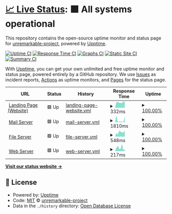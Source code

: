 # [📈 Live Status](https://status.jangle.ink): <!--live status--> **🟩 All systems operational**

This repository contains the open-source uptime monitor and status page for [unremarkable-project](https://status.jangle.ink), powered by [Upptime](https://github.com/upptime/upptime).

[![Uptime CI](https://github.com/unremarkable-project/uptime/workflows/Uptime%20CI/badge.svg)](https://github.com/unremarkable-project/uptime/actions?query=workflow%3A%22Uptime+CI%22)
[![Response Time CI](https://github.com/unremarkable-project/uptime/workflows/Response%20Time%20CI/badge.svg)](https://github.com/unremarkable-project/uptime/actions?query=workflow%3A%22Response+Time+CI%22)
[![Graphs CI](https://github.com/unremarkable-project/uptime/workflows/Graphs%20CI/badge.svg)](https://github.com/unremarkable-project/uptime/actions?query=workflow%3A%22Graphs+CI%22)
[![Static Site CI](https://github.com/unremarkable-project/uptime/workflows/Static%20Site%20CI/badge.svg)](https://github.com/unremarkable-project/uptime/actions?query=workflow%3A%22Static+Site+CI%22)
[![Summary CI](https://github.com/unremarkable-project/uptime/workflows/Summary%20CI/badge.svg)](https://github.com/unremarkable-project/uptime/actions?query=workflow%3A%22Summary+CI%22)

With [Upptime](https://upptime.js.org), you can get your own unlimited and free uptime monitor and status page, powered entirely by a GitHub repository. We use [Issues](https://github.com/unremarkable-project/uptime/issues) as incident reports, [Actions](https://github.com/unremarkable-project/uptime/actions) as uptime monitors, and [Pages](https://status.jangle.ink) for the status page.

<!--start: status pages-->
<!-- This summary is generated by Upptime (https://github.com/upptime/upptime) -->
<!-- Do not edit this manually, your changes will be overwritten -->
<!-- prettier-ignore -->
| URL | Status | History | Response Time | Uptime |
| --- | ------ | ------- | ------------- | ------ |
| <img alt="" src="https://favicons.githubusercontent.com/jangleinc.com" height="13"> [Landing Page (Website)](http://jangleinc.com) | 🟩 Up | [landing-page-website.yml](https://github.com/unremarkable-project/uptime/commits/HEAD/history/landing-page-website.yml) | <details><summary><img alt="Response time graph" src="./graphs/landing-page-website/response-time-week.png" height="20"> 332ms</summary><br><a href="https://status.jangle.ink/history/landing-page-website"><img alt="Response time 296" src="https://img.shields.io/endpoint?url=https%3A%2F%2Fraw.githubusercontent.com%2Funremarkable-project%2Fuptime%2FHEAD%2Fapi%2Flanding-page-website%2Fresponse-time.json"></a><br><a href="https://status.jangle.ink/history/landing-page-website"><img alt="24-hour response time 344" src="https://img.shields.io/endpoint?url=https%3A%2F%2Fraw.githubusercontent.com%2Funremarkable-project%2Fuptime%2FHEAD%2Fapi%2Flanding-page-website%2Fresponse-time-day.json"></a><br><a href="https://status.jangle.ink/history/landing-page-website"><img alt="7-day response time 332" src="https://img.shields.io/endpoint?url=https%3A%2F%2Fraw.githubusercontent.com%2Funremarkable-project%2Fuptime%2FHEAD%2Fapi%2Flanding-page-website%2Fresponse-time-week.json"></a><br><a href="https://status.jangle.ink/history/landing-page-website"><img alt="30-day response time 296" src="https://img.shields.io/endpoint?url=https%3A%2F%2Fraw.githubusercontent.com%2Funremarkable-project%2Fuptime%2FHEAD%2Fapi%2Flanding-page-website%2Fresponse-time-month.json"></a><br><a href="https://status.jangle.ink/history/landing-page-website"><img alt="1-year response time 296" src="https://img.shields.io/endpoint?url=https%3A%2F%2Fraw.githubusercontent.com%2Funremarkable-project%2Fuptime%2FHEAD%2Fapi%2Flanding-page-website%2Fresponse-time-year.json"></a></details> | <details><summary><a href="https://status.jangle.ink/history/landing-page-website">100.00%</a></summary><a href="https://status.jangle.ink/history/landing-page-website"><img alt="All-time uptime 100.00%" src="https://img.shields.io/endpoint?url=https%3A%2F%2Fraw.githubusercontent.com%2Funremarkable-project%2Fuptime%2FHEAD%2Fapi%2Flanding-page-website%2Fuptime.json"></a><br><a href="https://status.jangle.ink/history/landing-page-website"><img alt="24-hour uptime 100.00%" src="https://img.shields.io/endpoint?url=https%3A%2F%2Fraw.githubusercontent.com%2Funremarkable-project%2Fuptime%2FHEAD%2Fapi%2Flanding-page-website%2Fuptime-day.json"></a><br><a href="https://status.jangle.ink/history/landing-page-website"><img alt="7-day uptime 100.00%" src="https://img.shields.io/endpoint?url=https%3A%2F%2Fraw.githubusercontent.com%2Funremarkable-project%2Fuptime%2FHEAD%2Fapi%2Flanding-page-website%2Fuptime-week.json"></a><br><a href="https://status.jangle.ink/history/landing-page-website"><img alt="30-day uptime 100.00%" src="https://img.shields.io/endpoint?url=https%3A%2F%2Fraw.githubusercontent.com%2Funremarkable-project%2Fuptime%2FHEAD%2Fapi%2Flanding-page-website%2Fuptime-month.json"></a><br><a href="https://status.jangle.ink/history/landing-page-website"><img alt="1-year uptime 100.00%" src="https://img.shields.io/endpoint?url=https%3A%2F%2Fraw.githubusercontent.com%2Funremarkable-project%2Fuptime%2FHEAD%2Fapi%2Flanding-page-website%2Fuptime-year.json"></a></details>
| <img alt="" src="https://favicons.githubusercontent.com/mailgun.com" height="13"> [Mail Server](https://mailgun.com) | 🟩 Up | [mail-server.yml](https://github.com/unremarkable-project/uptime/commits/HEAD/history/mail-server.yml) | <details><summary><img alt="Response time graph" src="./graphs/mail-server/response-time-week.png" height="20"> 1810ms</summary><br><a href="https://status.jangle.ink/history/mail-server"><img alt="Response time 824" src="https://img.shields.io/endpoint?url=https%3A%2F%2Fraw.githubusercontent.com%2Funremarkable-project%2Fuptime%2FHEAD%2Fapi%2Fmail-server%2Fresponse-time.json"></a><br><a href="https://status.jangle.ink/history/mail-server"><img alt="24-hour response time 5291" src="https://img.shields.io/endpoint?url=https%3A%2F%2Fraw.githubusercontent.com%2Funremarkable-project%2Fuptime%2FHEAD%2Fapi%2Fmail-server%2Fresponse-time-day.json"></a><br><a href="https://status.jangle.ink/history/mail-server"><img alt="7-day response time 1810" src="https://img.shields.io/endpoint?url=https%3A%2F%2Fraw.githubusercontent.com%2Funremarkable-project%2Fuptime%2FHEAD%2Fapi%2Fmail-server%2Fresponse-time-week.json"></a><br><a href="https://status.jangle.ink/history/mail-server"><img alt="30-day response time 824" src="https://img.shields.io/endpoint?url=https%3A%2F%2Fraw.githubusercontent.com%2Funremarkable-project%2Fuptime%2FHEAD%2Fapi%2Fmail-server%2Fresponse-time-month.json"></a><br><a href="https://status.jangle.ink/history/mail-server"><img alt="1-year response time 824" src="https://img.shields.io/endpoint?url=https%3A%2F%2Fraw.githubusercontent.com%2Funremarkable-project%2Fuptime%2FHEAD%2Fapi%2Fmail-server%2Fresponse-time-year.json"></a></details> | <details><summary><a href="https://status.jangle.ink/history/mail-server">100.00%</a></summary><a href="https://status.jangle.ink/history/mail-server"><img alt="All-time uptime 99.88%" src="https://img.shields.io/endpoint?url=https%3A%2F%2Fraw.githubusercontent.com%2Funremarkable-project%2Fuptime%2FHEAD%2Fapi%2Fmail-server%2Fuptime.json"></a><br><a href="https://status.jangle.ink/history/mail-server"><img alt="24-hour uptime 100.00%" src="https://img.shields.io/endpoint?url=https%3A%2F%2Fraw.githubusercontent.com%2Funremarkable-project%2Fuptime%2FHEAD%2Fapi%2Fmail-server%2Fuptime-day.json"></a><br><a href="https://status.jangle.ink/history/mail-server"><img alt="7-day uptime 100.00%" src="https://img.shields.io/endpoint?url=https%3A%2F%2Fraw.githubusercontent.com%2Funremarkable-project%2Fuptime%2FHEAD%2Fapi%2Fmail-server%2Fuptime-week.json"></a><br><a href="https://status.jangle.ink/history/mail-server"><img alt="30-day uptime 99.88%" src="https://img.shields.io/endpoint?url=https%3A%2F%2Fraw.githubusercontent.com%2Funremarkable-project%2Fuptime%2FHEAD%2Fapi%2Fmail-server%2Fuptime-month.json"></a><br><a href="https://status.jangle.ink/history/mail-server"><img alt="1-year uptime 99.88%" src="https://img.shields.io/endpoint?url=https%3A%2F%2Fraw.githubusercontent.com%2Funremarkable-project%2Fuptime%2FHEAD%2Fapi%2Fmail-server%2Fuptime-year.json"></a></details>
| <img alt="" src="https://favicons.githubusercontent.com/files.jangle.ink" height="13"> [File Server](http://files.jangle.ink) | 🟩 Up | [file-server.yml](https://github.com/unremarkable-project/uptime/commits/HEAD/history/file-server.yml) | <details><summary><img alt="Response time graph" src="./graphs/file-server/response-time-week.png" height="20"> 548ms</summary><br><a href="https://status.jangle.ink/history/file-server"><img alt="Response time 553" src="https://img.shields.io/endpoint?url=https%3A%2F%2Fraw.githubusercontent.com%2Funremarkable-project%2Fuptime%2FHEAD%2Fapi%2Ffile-server%2Fresponse-time.json"></a><br><a href="https://status.jangle.ink/history/file-server"><img alt="24-hour response time 767" src="https://img.shields.io/endpoint?url=https%3A%2F%2Fraw.githubusercontent.com%2Funremarkable-project%2Fuptime%2FHEAD%2Fapi%2Ffile-server%2Fresponse-time-day.json"></a><br><a href="https://status.jangle.ink/history/file-server"><img alt="7-day response time 548" src="https://img.shields.io/endpoint?url=https%3A%2F%2Fraw.githubusercontent.com%2Funremarkable-project%2Fuptime%2FHEAD%2Fapi%2Ffile-server%2Fresponse-time-week.json"></a><br><a href="https://status.jangle.ink/history/file-server"><img alt="30-day response time 553" src="https://img.shields.io/endpoint?url=https%3A%2F%2Fraw.githubusercontent.com%2Funremarkable-project%2Fuptime%2FHEAD%2Fapi%2Ffile-server%2Fresponse-time-month.json"></a><br><a href="https://status.jangle.ink/history/file-server"><img alt="1-year response time 553" src="https://img.shields.io/endpoint?url=https%3A%2F%2Fraw.githubusercontent.com%2Funremarkable-project%2Fuptime%2FHEAD%2Fapi%2Ffile-server%2Fresponse-time-year.json"></a></details> | <details><summary><a href="https://status.jangle.ink/history/file-server">100.00%</a></summary><a href="https://status.jangle.ink/history/file-server"><img alt="All-time uptime 100.00%" src="https://img.shields.io/endpoint?url=https%3A%2F%2Fraw.githubusercontent.com%2Funremarkable-project%2Fuptime%2FHEAD%2Fapi%2Ffile-server%2Fuptime.json"></a><br><a href="https://status.jangle.ink/history/file-server"><img alt="24-hour uptime 100.00%" src="https://img.shields.io/endpoint?url=https%3A%2F%2Fraw.githubusercontent.com%2Funremarkable-project%2Fuptime%2FHEAD%2Fapi%2Ffile-server%2Fuptime-day.json"></a><br><a href="https://status.jangle.ink/history/file-server"><img alt="7-day uptime 100.00%" src="https://img.shields.io/endpoint?url=https%3A%2F%2Fraw.githubusercontent.com%2Funremarkable-project%2Fuptime%2FHEAD%2Fapi%2Ffile-server%2Fuptime-week.json"></a><br><a href="https://status.jangle.ink/history/file-server"><img alt="30-day uptime 100.00%" src="https://img.shields.io/endpoint?url=https%3A%2F%2Fraw.githubusercontent.com%2Funremarkable-project%2Fuptime%2FHEAD%2Fapi%2Ffile-server%2Fuptime-month.json"></a><br><a href="https://status.jangle.ink/history/file-server"><img alt="1-year uptime 100.00%" src="https://img.shields.io/endpoint?url=https%3A%2F%2Fraw.githubusercontent.com%2Funremarkable-project%2Fuptime%2FHEAD%2Fapi%2Ffile-server%2Fuptime-year.json"></a></details>
| <img alt="" src="https://favicons.githubusercontent.com/jangle.ink" height="13"> [Web Server](http://jangle.ink) | 🟩 Up | [web-server.yml](https://github.com/unremarkable-project/uptime/commits/HEAD/history/web-server.yml) | <details><summary><img alt="Response time graph" src="./graphs/web-server/response-time-week.png" height="20"> 217ms</summary><br><a href="https://status.jangle.ink/history/web-server"><img alt="Response time 214" src="https://img.shields.io/endpoint?url=https%3A%2F%2Fraw.githubusercontent.com%2Funremarkable-project%2Fuptime%2FHEAD%2Fapi%2Fweb-server%2Fresponse-time.json"></a><br><a href="https://status.jangle.ink/history/web-server"><img alt="24-hour response time 104" src="https://img.shields.io/endpoint?url=https%3A%2F%2Fraw.githubusercontent.com%2Funremarkable-project%2Fuptime%2FHEAD%2Fapi%2Fweb-server%2Fresponse-time-day.json"></a><br><a href="https://status.jangle.ink/history/web-server"><img alt="7-day response time 217" src="https://img.shields.io/endpoint?url=https%3A%2F%2Fraw.githubusercontent.com%2Funremarkable-project%2Fuptime%2FHEAD%2Fapi%2Fweb-server%2Fresponse-time-week.json"></a><br><a href="https://status.jangle.ink/history/web-server"><img alt="30-day response time 214" src="https://img.shields.io/endpoint?url=https%3A%2F%2Fraw.githubusercontent.com%2Funremarkable-project%2Fuptime%2FHEAD%2Fapi%2Fweb-server%2Fresponse-time-month.json"></a><br><a href="https://status.jangle.ink/history/web-server"><img alt="1-year response time 214" src="https://img.shields.io/endpoint?url=https%3A%2F%2Fraw.githubusercontent.com%2Funremarkable-project%2Fuptime%2FHEAD%2Fapi%2Fweb-server%2Fresponse-time-year.json"></a></details> | <details><summary><a href="https://status.jangle.ink/history/web-server">100.00%</a></summary><a href="https://status.jangle.ink/history/web-server"><img alt="All-time uptime 100.00%" src="https://img.shields.io/endpoint?url=https%3A%2F%2Fraw.githubusercontent.com%2Funremarkable-project%2Fuptime%2FHEAD%2Fapi%2Fweb-server%2Fuptime.json"></a><br><a href="https://status.jangle.ink/history/web-server"><img alt="24-hour uptime 100.00%" src="https://img.shields.io/endpoint?url=https%3A%2F%2Fraw.githubusercontent.com%2Funremarkable-project%2Fuptime%2FHEAD%2Fapi%2Fweb-server%2Fuptime-day.json"></a><br><a href="https://status.jangle.ink/history/web-server"><img alt="7-day uptime 100.00%" src="https://img.shields.io/endpoint?url=https%3A%2F%2Fraw.githubusercontent.com%2Funremarkable-project%2Fuptime%2FHEAD%2Fapi%2Fweb-server%2Fuptime-week.json"></a><br><a href="https://status.jangle.ink/history/web-server"><img alt="30-day uptime 100.00%" src="https://img.shields.io/endpoint?url=https%3A%2F%2Fraw.githubusercontent.com%2Funremarkable-project%2Fuptime%2FHEAD%2Fapi%2Fweb-server%2Fuptime-month.json"></a><br><a href="https://status.jangle.ink/history/web-server"><img alt="1-year uptime 100.00%" src="https://img.shields.io/endpoint?url=https%3A%2F%2Fraw.githubusercontent.com%2Funremarkable-project%2Fuptime%2FHEAD%2Fapi%2Fweb-server%2Fuptime-year.json"></a></details>

<!--end: status pages-->

[**Visit our status website →**](https://status.jangle.ink)

## 📄 License

- Powered by: [Upptime](https://github.com/upptime/upptime)
- Code: [MIT](./LICENSE) © [unremarkable-project](https://status.jangle.ink)
- Data in the `./history` directory: [Open Database License](https://opendatacommons.org/licenses/odbl/1-0/)
